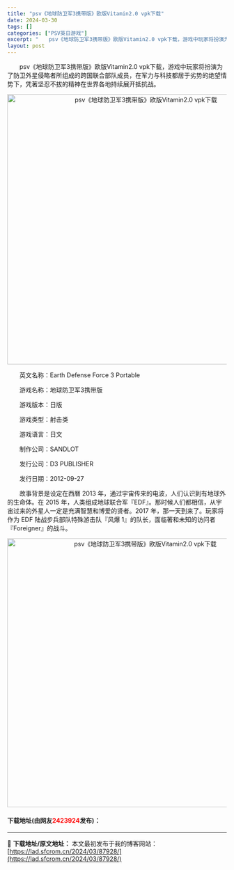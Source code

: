 ```yaml
---
title: "psv《地球防卫军3携带版》欧版Vitamin2.0 vpk下载"
date: 2024-03-30
tags: []
categories: ["PSV英日游戏"]
excerpt: "　　psv《地球防卫军3携带版》欧版Vitamin2.0 vpk下载，游戏中玩家将扮演为了防卫外星侵略者所组成的跨国联合部队成员，在军力与科技都居于劣势的绝望情势下，凭著坚忍不拔的精神在世界各地持续展开抵抗战。 　　英文名称：Earth Defense Force 3 Portable 　　游戏名称&hellip;"
layout: post
---
```


 <p>　　psv《地球防卫军3携带版》欧版Vitamin2.0 vpk下载，游戏中玩家将扮演为了防卫外星侵略者所组成的跨国联合部队成员，在军力与科技都居于劣势的绝望情势下，凭著坚忍不拔的精神在世界各地持续展开抵抗战。</p> <p align="center"><img align="" border="0" src="https://lad.sfcrom.cn/wp-content/uploads/2024/03/20240330_66077915bdc6e.png" width="621" alt="psv《地球防卫军3携带版》欧版Vitamin2.0 vpk下载" /></p> <p>　　英文名称：Earth Defense Force 3 Portable</p> <p>　　游戏名称：地球防卫军3携带版</p> <p>　　游戏版本：日版</p> <p>　　游戏类型：射击类</p> <p>　　游戏语言：日文</p> <p>　　制作公司：SANDLOT</p> <p>　　发行公司：D3 PUBLISHER</p> <p>　　发行日期：2012-09-27</p> <p>　　故事背景是设定在西曆 2013 年，通过宇宙传来的电波，人们认识到有地球外的生命体。在 2015 年，人类组成地球联合军『EDF』。那时候人们都相信，从宇宙过来的外星人一定是充满智慧和博爱的贤者。2017 年，那一天到来了。玩家将作为 EDF 陆战步兵部队特殊游击队『风爆 1』的队长，面临著和未知的访问者『Foreigner』的战斗。</p> <p align="center"><img align="" border="0" src="https://lad.sfcrom.cn/wp-content/uploads/2024/03/20240330_66077917246d4.png" width="618" alt="psv《地球防卫军3携带版》欧版Vitamin2.0 vpk下载" /></p> <p><h4>下载地址(由网友<font color="red">2423924</font>发布)：</h4></p> 

---
📖 **下载地址/原文地址：** 本文最初发布于我的博客网站：[https://lad.sfcrom.cn/2024/03/87928/](https://lad.sfcrom.cn/2024/03/87928/)
